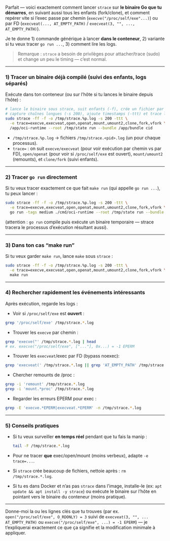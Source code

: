 Parfait — voici exactement comment lancer `strace` sur **le binaire Go que tu démarres**, en suivant aussi tous les enfants (fork/clone), et comment repérer vite si l’exec passe par chemin (`execve("/proc/self/exe"...)`) ou par FD (`execveat(..., AT_EMPTY_PATH)` / `execveat(3, "", ..., AT_EMPTY_PATH)`).

Je te donne 1) commande générique à lancer **dans le conteneur**, 2) variante si tu veux tracer `go run ...`, 3) comment lire les logs.

> Remarque : `strace` a besoin de privilèges pour attacher/trace (sudo) et change un peu le timing — c’est normal.

---

### 1) Tracer un binaire déjà compilé (suivi des enfants, logs séparés)

Exécute dans ton conteneur (ou sur l’hôte si tu lances le binaire depuis l’hôte) :

```bash
# lance le binaire sous strace, suit enfants (-f), crée un fichier par processus (-ff),
# capture chaînes longues (-s 200), ajoute timestamps (-ttt) et trace les appels utiles
sudo strace -ff -f -o /tmp/strace.%p.log -s 200 -ttt \
  -e trace=execve,execveat,open,openat,mount,umount2,clone,fork,vfork \
  /app/oci-runtime --root /tmp/state run --bundle /app/bundle cid
```

* `/tmp/strace.%p.log` → fichiers `/tmp/strace.<pid>.log` (un pour chaque processus).
* `trace=` : on suit `execve/execveat` (pour voir exécution par chemin vs par FD), `open/openat` (pour voir si `/proc/self/exe` est ouvert), `mount/umount2` (remounts), et `clone/fork` (suivi enfants).

---

### 2) Tracer `go run` directement

Si tu veux tracer exactement ce que fait `make run` (qui appelle `go run ...`), tu peux lancer :

```bash
sudo strace -ff -f -o /tmp/strace.%p.log -s 200 -ttt \
  -e trace=execve,execveat,open,openat,mount,umount2,clone,fork,vfork \
  go run -tags medium ./cmd/oci-runtime --root /tmp/state run --bundle /app/bundle cid
```

(attention : `go run` compile puis exécute un binaire temporaire — strace tracera le processus d’exécution résultant aussi).

---

### 3) Dans ton cas “make run”

Si tu veux garder `make run`, lance `make` sous `strace` :

```bash
sudo strace -ff -f -o /tmp/strace.%p.log -s 200 -ttt \
  -e trace=execve,execveat,open,openat,mount,umount2,clone,fork,vfork \
  make run
```

---

### 4) Rechercher rapidement les événements intéressants

Après exécution, regarde les logs :

* Voir si `/proc/self/exe` est **ouvert** :

```bash
grep '/proc/self/exe' /tmp/strace.*.log
```

* Trouver les `execve` par chemin :

```bash
grep 'execve("' /tmp/strace.*.log | head
# ex. execve("/proc/self/exe", ["..."], 0x...) = -1 EPERM
```

* Trouver les `execveat`/exec par FD (bypass noexec):

```bash
grep 'execveat(' /tmp/strace.*.log || grep 'AT_EMPTY_PATH' /tmp/strace.*.log
```

* Chercher remounts de /proc :

```bash
grep -i 'remount' /tmp/strace.*.log
grep -i 'mount.*proc' /tmp/strace.*.log
```

* Regarder les erreurs EPERM pour exec :

```bash
grep -E 'execve.*EPERM|execveat.*EPERM' -n /tmp/strace.*.log
```

---

### 5) Conseils pratiques

* Si tu veux surveiller **en temps réel** pendant que tu fais la manip :

  ```bash
  tail -F /tmp/strace.*.log
  ```
* Pour ne tracer **que** exec/open/mount (moins verbeux), adapte `-e trace=...`.
* Si `strace` crée beaucoup de fichiers, nettoie après : `rm /tmp/strace.*.log`.
* Si tu es dans Docker et n’as pas `strace` dans l’image, installe-le (ex: `apt update && apt install -y strace`) ou exécute le binaire sur l’hôte en pointant vers le binaire du conteneur (moins pratique).

---

Donne-moi la ou les lignes clés que tu trouves (par ex. `open("/proc/self/exe", O_RDONLY) = 3` suivi de `execveat(3, "", ... AT_EMPTY_PATH)` ou `execve("/proc/self/exe", ...) = -1 EPERM`) — je t’expliquerai exactement ce que ça signifie et la modification minimale à appliquer.
